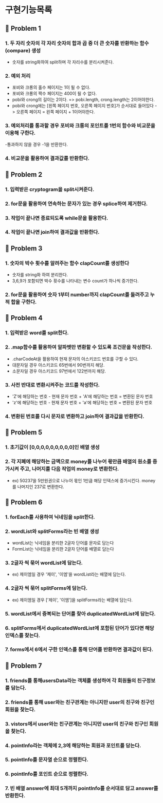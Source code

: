 # 구현기능목록

## 🚀 Problem 1

### 1. 두 자리 숫자의 각 자리 숫자의 합과 곱 중 더 큰 숫자를 반환하는 함수(compare) 생성

- 숫자를 string화하여 split하며 각 자리수를 분리시켜준다.

### 2. 예외 처리

- 포비와 크롱의 홀수 페이지는 1이 될 수 없다.
- 포비와 크롱의 짝수 페이지는 400이 될 수 없다.
- pobi와 crong의 길이는 2이다. => pobi.length, crong.length는 2이어야한다.
- pobi와 crong에는 [왼쪽 페이지 번호, 오른쪽 페이지 번호]가 순서대로 들어있다 -> 오른쪽 페이지 = 왼쪽 페이지 + 1이어야한다.

### 3. 예외처리를 통과할 경우 포비와 크롱의 포인트를 1번의 함수와 비교문을 이용해 구한다.

-통과하지 않을 경우 -1을 반환한다.

### 4. 비교문을 활용하여 결과값를 반환한다.

## 🚀 Problem 2

### 1. 입력받은 cryptogram을 split시켜준다.

### 2. for문을 활용하여 연속하는 문자가 있는 경우 splice하여 제거한다.

### 3. 작업이 끝나면 종료되도록 while문을 활용한다.

### 4. 작업이 끝나면 join하여 결과값을 반환한다.

## 🚀 Problem 3

### 1. 숫자의 박수 횟수를 알려주는 함수 clapCount를 생성한다

- 숫자를 string화 하여 분리한다.
- 3,6,9가 포함되면 박수 횟수를 나타내는 변수 count가 하나씩 증가한다.

### 2. for문을 활용하여 숫자 1부터 number까지 clapCount를 돌려주고 누적 합을 구한다.

## 🚀 Problem 4

### 1. 입력받은 word를 split한다.

### 2. .map함수를 활용하여 알파벳만 변환할 수 있도록 조건문을 작성한다.

- .charCodeAt을 활용하여 현재 문자의 아스키코드 번호를 구할 수 있다.
- 대문자일 경우 아스키코드 65번에서 90번까지 해당.
- 소문자일 경우 아스키코드 97번에서 122번까지 해당.

### 3. 사전 반대로 변환시켜주는 코드를 작성한다.

- 'Z'에 해당하는 번호 - 현재 문자 번호 + 'A'에 해당하는 번호 = 변환된 문자 번호
- 'z'에 해당하는 번호 - 현재 문자 번호 + 'a'에 해당하는 번호 = 변환된 문자 번호

### 4. 변환된 번호를 다시 문자로 변환하고 join하여 결과값을 반환한다.

## 🚀 Problem 5

### 1. 초기값이 [0,0,0,0,0,0,0,0,0]인 배열 생성

### 2. 각 지폐에 해당하는 금액으로 money를 나누어 몫만큼 배열의 원소를 증가시켜 주고, 나머지를 다음 작업의 money로 변환한다.

- ex) 50237을 5만원권으로 나누어 몫인 1만큼 해당 인덱스에 증가시킨다. money를 나머지인 237로 변환한다.

## 🚀 Problem 6

### 1. forEach를 사용하여 닉네임을 split한다.

### 2. wordList와 splitForms라는 빈 배열 생성

- wordList는 닉네임을 분리한 2글자 단어를 문자로 담는다
- FormList는 닉네임을 분리한 2글자 단어를 배열로 담는다

### 3. 2글자 씩 묶어 wordList에 담는다.

- ex) 제이엠일 경우 '제이', '이엠'을 wordList라는 배열에 담는다.

### 4. 2글자 씩 묶어 splitForms에 담는다.

- ex) 제이엠일 경우 ['제이', '이엠']을 splitForms라는 배열에 담는다.

### 5. wordList에서 중복되는 단어를 찾아 duplicatedWordList에 담는다.

### 6. splitForms에서 duplicatedWordList에 포함된 단어가 있다면 해당 인덱스를 찾는다.

### 7. forms에서 6에서 구한 인덱스를 통해 단어를 반환하면 결과값이 된다.

## 🚀 Problem 7

### 1. friends를 통해usersData라는 객체를 생성하여 각 회원들의 친구정보를 담는다.

### 2. friends를 통해 user와는 친구관계는 아니지만 user의 친구와 친구인 회원을 찾는다.

### 3. vistors에서 user와는 친구관계는 아니지만 user의 친구와 친구인 회원을 찾는다.

### 4. pointInfo라는 객체에 2,3에 해당하는 회원과 포인트를 담는다.

### 5. pointInfo를 문자열 순으로 정렬한다.

### 6. pointInfo를 포인트 순으로 정렬한다.

### 7. 빈 배열 answer에 최대 5개까지 pointInfo를 순서대로 담고 answer를 반환한다.
